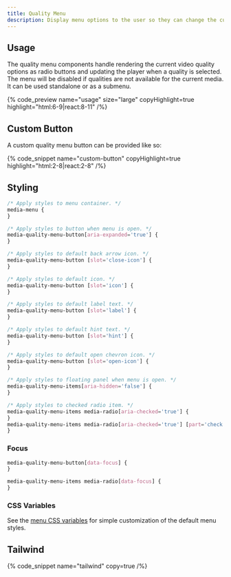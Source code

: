 ```yaml
---
title: Quality Menu
description: Display menu options to the user so they can change the current video quality.
---
```


## Usage

The quality menu components handle rendering the current video quality options
as radio buttons and updating the player when a quality is selected. The menu will be
disabled if qualities are not available for the current media. It can be used standalone
or as a submenu.

{% code_preview name="usage" size="large" copyHighlight=true highlight="html:6-9|react:8-11" /%}

## Custom Button

A custom quality menu button can be provided like so:

{% code_snippet name="custom-button" copyHighlight=true highlight="html:2-8|react:2-8" /%}

## Styling

```css {% copy=true %}
/* Apply styles to menu container. */
media-menu {
}

/* Apply styles to button when menu is open. */
media-quality-menu-button[aria-expanded='true'] {
}

/* Apply styles to default back arrow icon. */
media-quality-menu-button [slot='close-icon'] {
}

/* Apply styles to default icon. */
media-quality-menu-button [slot='icon'] {
}

/* Apply styles to default label text. */
media-quality-menu-button [slot='label'] {
}

/* Apply styles to default hint text. */
media-quality-menu-button [slot='hint'] {
}

/* Apply styles to default open chevron icon. */
media-quality-menu-button [slot='open-icon'] {
}

/* Apply styles to floating panel when menu is open. */
media-quality-menu-items[aria-hidden='false'] {
}

/* Apply styles to checked radio item. */
media-quality-menu-items media-radio[aria-checked='true'] {
}
media-quality-menu-items media-radio[aria-checked='true'] [part='check'] {
}
```

### Focus

```css
media-quality-menu-button[data-focus] {
}

media-quality-menu-items media-radio[data-focus] {
}
```

### CSS Variables

See the [menu CSS variables](/docs/player/components/menu/menu#css-variables) for simple
customization of the default menu styles.

## Tailwind

{% code_snippet name="tailwind" copy=true /%}
